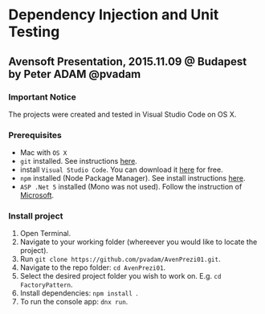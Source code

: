 # Dependency Injection and Unit Testing
## Avensoft Presentation, 2015.11.09 @ Budapest by Peter ADAM @pvadam

### Important Notice
The projects were created and tested in Visual Studio Code on OS X.

### Prerequisites
- Mac with ```OS X```
- ```git``` installed. See instructions [here](https://git-scm.com/book/en/v2/Getting-Started-Installing-Git).
- install ```Visual Studio Code```. You can download it [here](https://code.visualstudio.com/) for free.
- ```npm``` installed (Node Package Manager). See install instructions [here](https://docs.npmjs.com/getting-started/installing-node).
- ```ASP .Net 5``` installed (Mono was not used). Follow the instruction of [Microsoft](http://docs.asp.net/en/latest/getting-started/installing-on-mac.html).

### Install project
1. Open Terminal.
2. Navigate to your working folder (whereever you would like to locate the project).
3. Run ```git clone https://github.com/pvadam/AvenPrezi01.git```.
4. Navigate to the repo folder: ```cd AvenPrezi01```.
5. Select the desired project folder you wish to work on. E.g. ```cd FactoryPattern```.
6. Install dependencies: ```npm install ```.
7. To run the console app: ```dnx run```.
